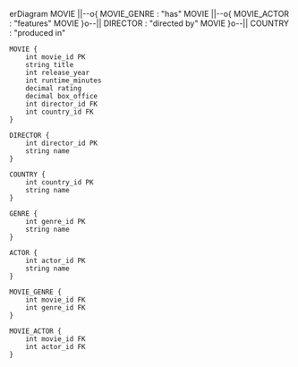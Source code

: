 erDiagram
    MOVIE ||--o{ MOVIE_GENRE : "has"
    MOVIE ||--o{ MOVIE_ACTOR : "features"
    MOVIE }o--|| DIRECTOR : "directed by"
    MOVIE }o--|| COUNTRY : "produced in"

    MOVIE {
        int movie_id PK
        string title
        int release_year
        int runtime_minutes
        decimal rating
        decimal box_office
        int director_id FK
        int country_id FK
    }

    DIRECTOR {
        int director_id PK
        string name
    }

    COUNTRY {
        int country_id PK
        string name
    }

    GENRE {
        int genre_id PK
        string name
    }

    ACTOR {
        int actor_id PK
        string name
    }

    MOVIE_GENRE {
        int movie_id FK
        int genre_id FK
    }

    MOVIE_ACTOR {
        int movie_id FK
        int actor_id FK
    }


